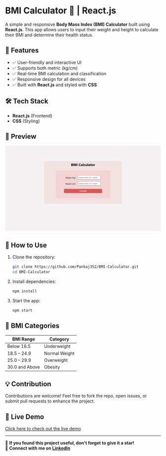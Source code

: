 # BMI Calculator 💪 | React.js

A simple and responsive **Body Mass Index (BMI) Calculator** built using **React.js**. This app allows users to input their weight and height to calculate their BMI and determine their health status.

## 🚀 Features
- ✅ User-friendly and interactive UI  
- ✅ Supports both metric (kg/cm) 
- ✅ Real-time BMI calculation and classification  
- ✅ Responsive design for all devices  
- ✅ Built with **React.js** and styled with **CSS**  

## 🛠 Tech Stack
- **React.js** (Frontend)  
- **CSS** (Styling)  

## 📸 Preview
![BMI Calculator Screenshot](./public/screenshot.png)  

## 🎯 How to Use
1. Clone the repository:  
   ```bash
   git clone https://github.com/Pankaj352/BMI-Calculator.git
   cd BMI-Calculator
   ```
2. Install dependencies:  
   ```bash
   npm install
   ```
3. Start the app:  
   ```bash
   npm start
   ```

## 📏 BMI Categories  
| BMI Range         | Category         |
|-------------------|-----------------|
| Below 18.5       | Underweight      |
| 18.5 – 24.9      | Normal Weight    |
| 25.0 – 29.9      | Overweight       |
| 30.0 and Above   | Obesity          |

## 💡 Contribution
Contributions are welcome! Feel free to fork the repo, open issues, or submit pull requests to enhance the project.

## 🔗 Live Demo  
[Click here to check out the live demo](https://bmi-calculator-lac-beta.vercel.app/)  

---

🌟 **If you found this project useful, don't forget to give it a star!**  
📩 **Connect with me on [LinkedIn](https://www.linkedin.com/in/pankaj-maurya-7a9172228/)**  
